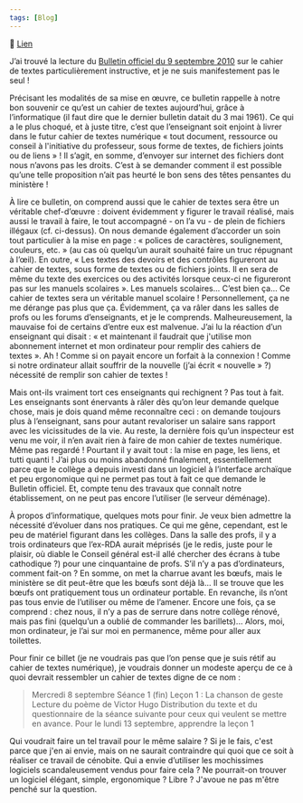 ```yaml
---
tags: [Blog]
---
```


🔗 [Lien](https://www.ralentirtravaux.com/le_blog/1205/)

J’ai trouvé la lecture du [Bulletin officiel du 9 septembre 2010](http://www.education.gouv.fr/cid53060/mene1020076c.html) sur le cahier de textes particulièrement instructive, et je ne suis manifestement pas le seul !

Précisant les modalités de sa mise en œuvre, ce bulletin rappelle à notre bon souvenir ce qu’est un cahier de textes aujourd’hui, grâce à l’informatique (il faut dire que le dernier bulletin datait du 3 mai 1961).
Ce qui a le plus choqué, et à juste titre, c’est que l’enseignant soit enjoint à livrer dans le futur cahier de textes numérique « tout document, ressource ou conseil à l'initiative du professeur, sous forme de textes, de fichiers joints ou de liens » ! Il s’agit, en somme, d’envoyer sur internet des fichiers dont nous n’avons pas les droits. C’est à se demander comment il est possible qu’une telle proposition n’ait pas heurté le bon sens des têtes pensantes du  ministère !

À lire ce bulletin, on comprend aussi que le cahier de textes sera être un véritable chef-d’œuvre : doivent évidemment y figurer le travail réalisé, mais aussi le travail à faire, le tout accompagné - on l’a vu - de plein de fichiers illégaux (cf. ci-dessus). On nous demande également d’accorder un soin tout particulier à la mise en page : « polices de caractères, soulignement, couleurs, etc. » (au cas où quelqu’un aurait souhaité faire un truc répugnant à l’œil).
En outre, « Les textes des devoirs et des contrôles figureront au cahier de textes, sous forme de textes ou de fichiers joints. Il en sera de même du texte des exercices ou des activités lorsque ceux-ci ne figureront pas sur les manuels scolaires ».
Les manuels scolaires... C’est bien ça... Ce cahier de textes sera un véritable manuel scolaire !
Personnellement, ça ne me dérange pas plus que ça. Évidemment, ça va râler dans les salles de profs ou les forums d’enseignants, et je le comprends. Malheureusement, la mauvaise foi de certains d’entre eux est malvenue. J’ai lu la réaction d’un enseignant qui disait : « et maintenant il faudrait que j'utilise mon abonnement internet et mon ordinateur pour remplir des cahiers de textes ». Ah ! Comme si on payait encore un forfait à la connexion ! Comme si notre ordinateur allait souffrir de la nouvelle (j’ai écrit « nouvelle » ?) nécessité de remplir son cahier de textes !

Mais ont-ils vraiment tort ces enseignants qui rechignent ? Pas tout à fait. Les enseignants sont énervants à râler dès qu’on leur demande quelque chose, mais je dois quand même reconnaître ceci : on demande toujours plus à l’enseignant, sans pour autant revaloriser un salaire sans rapport avec les vicissitudes de la vie. Au reste, la dernière fois qu’un inspecteur est venu me voir, il n’en avait rien à faire de mon cahier de textes numérique. Même pas regardé ! Pourtant il y avait tout : la mise en page, les liens, et tutti quanti !
J’ai plus ou moins abandonné finalement, essentiellement parce que le collège a depuis investi dans un logiciel à l’interface archaïque et peu ergonomique qui ne permet pas tout à fait ce que demande le Bulletin officiel. Et, compte tenu des travaux que connaît notre établissement, on ne peut pas encore l’utiliser (le serveur déménage).

À propos d’informatique, quelques mots pour finir. Je veux bien admettre la nécessité d’évoluer dans nos pratiques. Ce qui me gêne, cependant, est le peu de matériel figurant dans les collèges. Dans la salle des profs, il y a trois ordinateurs que l’ex-RDA aurait méprisés (je le redis, juste pour le plaisir, où diable le Conseil général est-il allé chercher des écrans à tube cathodique ?) pour une cinquantaine de profs. S’il n’y a pas d’ordinateurs, comment fait-on ? En somme, on met la charrue avant les bœufs, mais le ministère se dit peut-être que les bœufs sont déjà là...
Il se trouve que les bœufs ont pratiquement tous un ordinateur portable. En revanche, ils n’ont pas tous envie de l’utiliser ou même de l’amener. Encore une fois, ça se comprend : chez nous, il n’y a pas de serrure dans notre collège rénové, mais pas fini (quelqu’un a oublié de commander les barillets)... Alors, moi, mon ordinateur, je l’ai sur moi en permanence, même pour aller aux toilettes.

Pour finir ce billet (je ne voudrais pas que l’on pense que je suis rétif au cahier de textes numérique), je voudrais donner un modeste aperçu de ce à quoi devrait ressembler un cahier de textes digne de ce nom :

> Mercredi 8 septembre
> Séance 1 (fin)
> Leçon 1 : La chanson de geste
> Lecture du poème de Victor Hugo
> Distribution du texte et du questionnaire de la séance suivante pour ceux qui veulent se mettre en avance.
> Pour le lundi 13 septembre, apprendre la leçon 1

Qui voudrait faire un tel travail pour le même salaire ? Si je le fais, c'est parce que j'en ai envie, mais on ne saurait contraindre qui quoi que ce soit à réaliser ce travail de cénobite. Qui a envie d’utiliser les mochissimes logiciels scandaleusement vendus pour faire cela ? Ne pourrait-on trouver un logiciel élégant, simple, ergonomique ? Libre ? J'avoue ne pas m'être penché sur la question.